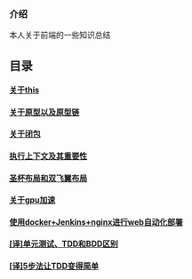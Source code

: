 ### 介绍
本人关于前端的一些知识总结

## 目录
#### [关于this](/关于this.md)
#### [关于原型以及原型链](/关于原型以及原型链.md)
#### [关于闭包](/关于闭包.md)
#### [执行上下文及其重要性](/执行上下文及其重要性.md)
#### [圣杯布局和双飞翼布局](/圣杯布局和双飞翼布局.md)
#### [关于gpu加速](/关于gpu加速.md)
#### [使用docker+Jenkins+nginx进行web自动化部署](/使用docker+Jenkins+nginx进行web自动化部署.md)
#### [[译]单元测试、TDD和BDD区别](/[译]单元测试、TDD和BDD区别.md)
#### [[译]5步法让TDD变得简单](/[译]5步法让TDD变得简单.md)
